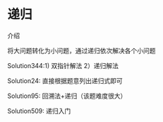 # 递归
介绍

将大问题转化为小问题，通过递归依次解决各个小问题

Solution344:1) 双指针解法 2）递归解法

Solution24: 直接根据题意列出递归式即可

Solution95: 回溯法+递归（该题难度很大）

Solution509: 递归入门